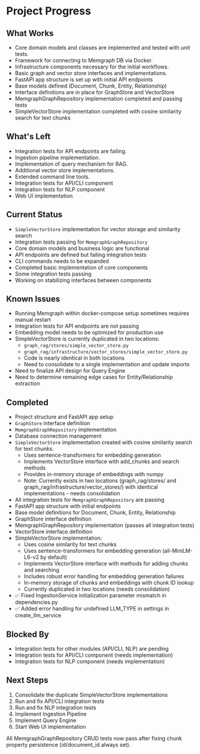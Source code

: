 # Project Progress

## What Works
- Core domain models and classes are implemented and tested with unit tests.
- Framework for connecting to Memgraph DB via Docker.
- Infrastructure components necessary for the initial workflows.
- Basic graph and vector store interfaces and implementations.
- FastAPI app structure is set up with initial API endpoints
- Base models defined (Document, Chunk, Entity, Relationship)
- Interface definitions are in place for GraphStore and VectorStore
- MemgraphGraphRepository implementation completed and passing tests
- SimpleVectorStore implementation completed with cosine similarity search for text chunks

## What's Left
- Integration tests for API endpoints are failing.
- Ingestion pipeline implementation.
- Implementation of query mechanism for RAG.
- Additional vector store implementations.
- Extended command line tools.
- Integration tests for API/CLI component
- Integration tests for NLP component
- Web UI implementation

## Current Status
- `SimpleVectorStore` implementation for vector storage and similarity search
- Integration tests passing for `MemgraphGraphRepository`
- Core domain models and business logic are functional
- API endpoints are defined but failing integration tests
- CLI commands needs to be expanded
- Completed basic implementation of core components
- Some integration tests passing
- Working on stabilizing interfaces between components

## Known Issues
- Running Memgraph within docker-compose setup sometimes requires manual restart
- Integration tests for API endpoints are not passing
- Embedding model needs to be optimized for production use
- SimpleVectorStore is currently duplicated in two locations:
  - `graph_rag/stores/simple_vector_store.py`
  - `graph_rag/infrastructure/vector_stores/simple_vector_store.py`
  - Code is nearly identical in both locations
  - Need to consolidate to a single implementation and update imports
- Need to finalize API design for Query Engine
- Need to determine remaining edge cases for Entity/Relationship extraction

## Completed
- Project structure and FastAPI app setup
- `GraphStore` interface definition
- `MemgraphGraphRepository` implementation
- Database connection management
- `SimpleVectorStore` implementation created with cosine similarity search for text chunks.
  - Uses sentence-transformers for embedding generation
  - Implements VectorStore interface with add_chunks and search methods
  - Provides in-memory storage of embeddings with numpy
  - Note: Currently exists in two locations (graph_rag/stores/ and graph_rag/infrastructure/vector_stores/) 
    with identical implementations - needs consolidation
- All integration tests for `MemgraphGraphRepository` are passing
- FastAPI app structure with initial endpoints
- Base model definitions for Document, Chunk, Entity, Relationship
- GraphStore interface definition
- MemgraphGraphRepository implementation (passes all integration tests)
- VectorStore interface definition
- SimpleVectorStore implementation:
  - Uses cosine similarity for text chunks
  - Uses sentence-transformers for embedding generation (all-MiniLM-L6-v2 by default)
  - Implements VectorStore interface with methods for adding chunks and searching
  - Includes robust error handling for embedding generation failures
  - In-memory storage of chunks and embeddings with chunk ID lookup
  - Currently duplicated in two locations (needs consolidation)
- ✅ Fixed IngestionService initialization parameter mismatch in dependencies.py
- ✅ Added error handling for undefined LLM_TYPE in settings in create_llm_service

## Blocked By
- Integration tests for other modules (API/CLI, NLP) are pending
- Integration tests for API/CLI component (needs implementation)
- Integration tests for NLP component (needs implementation)

## Next Steps
1. Consolidate the duplicate SimpleVectorStore implementations
2. Run and fix API/CLI integration tests
3. Run and fix NLP integration tests
4. Implement Ingestion Pipeline
5. Implement Query Engine
6. Start Web UI implementation 

All MemgraphGraphRepository CRUD tests now pass after fixing chunk property persistence (id/document_id always set). 